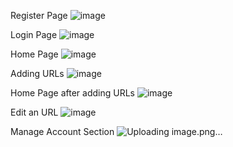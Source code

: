 Register Page
![image](https://github.com/kamalkumar6785/AuthSystem/assets/162416431/8c6d02d8-0cd6-4bb5-bbd1-b2011556cefa)

Login Page
![image](https://github.com/kamalkumar6785/AuthSystem/assets/162416431/0bdc560e-a0aa-4461-90f4-a83da2154e05)

Home Page
![image](https://github.com/kamalkumar6785/AuthSystem/assets/162416431/b598e622-db5f-42c5-ba13-f40c3d707618)

Adding URLs
![image](https://github.com/kamalkumar6785/AuthSystem/assets/162416431/ff5774aa-068c-443f-8eb2-5c1197222e71)

Home Page after adding URLs
![image](https://github.com/kamalkumar6785/AuthSystem/assets/162416431/0d750994-2665-40d3-8272-e3fb5558f862)

Edit an URL
![image](https://github.com/kamalkumar6785/AuthSystem/assets/162416431/930f9d60-aace-490e-81d9-e608f9965f58)

Manage Account Section
![Uploading image.png…]()
